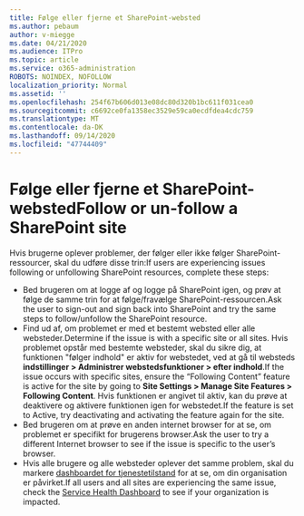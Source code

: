 ```yaml
---
title: Følge eller fjerne et SharePoint-websted
ms.author: pebaum
author: v-miegge
ms.date: 04/21/2020
ms.audience: ITPro
ms.topic: article
ms.service: o365-administration
ROBOTS: NOINDEX, NOFOLLOW
localization_priority: Normal
ms.assetid: ''
ms.openlocfilehash: 254f67b606d013e08dc80d320b1bc611f031cea0
ms.sourcegitcommit: c6692ce0fa1358ec3529e59ca0ecdfdea4cdc759
ms.translationtype: MT
ms.contentlocale: da-DK
ms.lasthandoff: 09/14/2020
ms.locfileid: "47744409"
---
```

# <a name="follow-or-un-follow-a-sharepoint-site"></a><span data-ttu-id="312d4-102">Følge eller fjerne et SharePoint-websted</span><span class="sxs-lookup"><span data-stu-id="312d4-102">Follow or un-follow a SharePoint site</span></span>

<span data-ttu-id="312d4-103">Hvis brugerne oplever problemer, der følger eller ikke følger SharePoint-ressourcer, skal du udføre disse trin:</span><span class="sxs-lookup"><span data-stu-id="312d4-103">If users are experiencing issues following or unfollowing SharePoint resources, complete these steps:</span></span>

* <span data-ttu-id="312d4-104">Bed brugeren om at logge af og logge på SharePoint igen, og prøv at følge de samme trin for at følge/fravælge SharePoint-ressourcen.</span><span class="sxs-lookup"><span data-stu-id="312d4-104">Ask the user to sign-out and sign back into SharePoint and try the same steps to follow/unfollow the SharePoint resource.</span></span>
* <span data-ttu-id="312d4-105">Find ud af, om problemet er med et bestemt websted eller alle websteder.</span><span class="sxs-lookup"><span data-stu-id="312d4-105">Determine if the issue is with a specific site or all sites.</span></span> <span data-ttu-id="312d4-106">Hvis problemet opstår med bestemte websteder, skal du sikre dig, at funktionen "følger indhold" er aktiv for webstedet, ved at gå til websteds **indstillinger > Administrer webstedsfunktioner > efter indhold**.</span><span class="sxs-lookup"><span data-stu-id="312d4-106">If the issue occurs with specific sites, ensure the “Following Content” feature is active for the site by going to **Site Settings > Manage Site Features > Following Content**.</span></span> <span data-ttu-id="312d4-107">Hvis funktionen er angivet til aktiv, kan du prøve at deaktivere og aktivere funktionen igen for webstedet.</span><span class="sxs-lookup"><span data-stu-id="312d4-107">If the feature is set to Active, try deactivating and activating the feature again for the site.</span></span>
* <span data-ttu-id="312d4-108">Bed brugeren om at prøve en anden internet browser for at se, om problemet er specifikt for brugerens browser.</span><span class="sxs-lookup"><span data-stu-id="312d4-108">Ask the user to try a different Internet browser to see if the issue is specific to the user’s browser.</span></span>
* <span data-ttu-id="312d4-109">Hvis alle brugere og alle websteder oplever det samme problem, skal du markere [dashboardet for tjenestetilstand](https://admin.microsoft.com/AdminPortal/Home#/servicehealth) for at se, om din organisation er påvirket.</span><span class="sxs-lookup"><span data-stu-id="312d4-109">If all users and all sites are experiencing the same issue, check the [Service Health Dashboard](https://admin.microsoft.com/AdminPortal/Home#/servicehealth) to see if your organization is impacted.</span></span>
